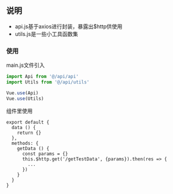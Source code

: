 ## 说明

- api.js基于axios进行封装，暴露出$http供使用
- utils.js是一些小工具函数集

### 使用

main.js文件引入

``` js
import Api from '@/api/api'
import Utils from '@/api/utils'

Vue.use(Api)
Vue.use(Utils)
```

组件里使用

``` vue
export default {
  data () {
    return {}
  },
  methods: {
    getData () {
      const params = {}
      this.$http.get('/getTestData', {params}).then(res => {
        ...
      })
    }
  }
}

```

